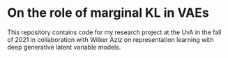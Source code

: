 # On the role of marginal KL in VAEs
This repository contains code for my research project at the UvA in the fall of 2021 in collaboration with Wilker Aziz on representation learning with deep generative latent variable models.
